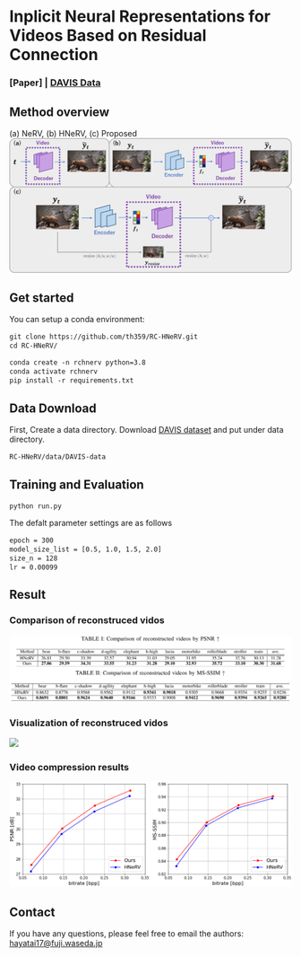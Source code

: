 # Inplicit Neural Representations for Videos Based on Residual Connection
### [Paper] | [DAVIS Data](https://davischallenge.org/)

## Method overview
(a) NeRV, (b) HNeRV, (c) Proposed<br>
<img src='./assets/all_pipeline.png' width='700'>

## Get started
You can setup a conda environment:
```
git clone https://github.com/th359/RC-HNeRV.git
cd RC-HNeRV/
```
```
conda create -n rchnerv python=3.8
conda activate rchnerv
pip install -r requirements.txt
```

## Data Download
First, Create a data directory.
Download [DAVIS dataset](https://davischallenge.org/) and put under data directory.
```
RC-HNeRV/data/DAVIS-data
```

## Training and Evaluation
```
python run.py
```
The defalt parameter settings are as follows
```
epoch = 300
model_size_list = [0.5, 1.0, 1.5, 2.0]
size_n = 128
lr = 0.00099
```

## Result
### Comparison of reconstruced vidos
<img src='./assets/table.png'>

### Visualization of reconstruced vidos
<img src='./assets/results_ex.png' width='700'>

### Video compression results
<img src='./assets/rd_psnr_msssim.png' width='700'>

## Contact
If you have any questions, please feel free to email the authors: hayatai17@fuji.waseda.jp
